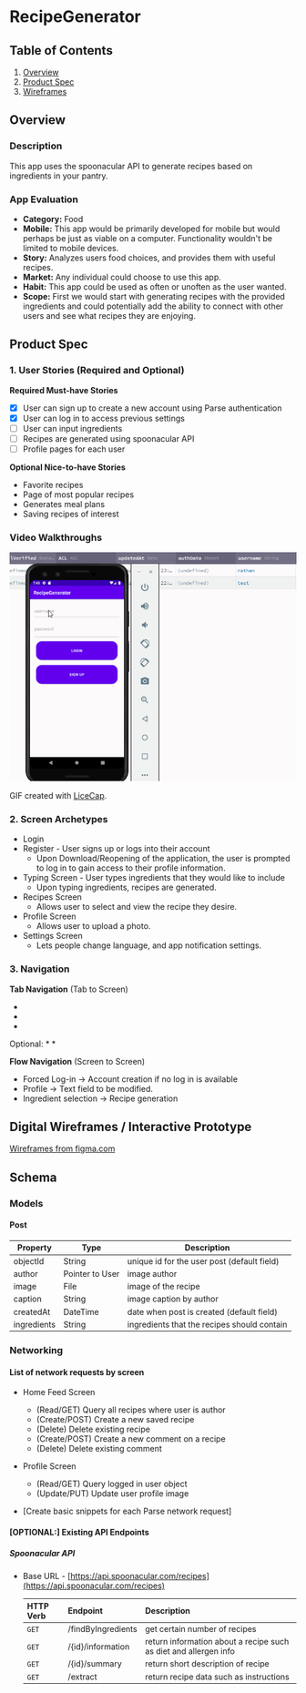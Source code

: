 # RecipeGenerator

## Table of Contents
1. [Overview](#Overview)
1. [Product Spec](#Product-Spec)
1. [Wireframes](#Wireframes)

## Overview

### Description
This app uses the spoonacular API to generate recipes based on ingredients in your pantry.

### App Evaluation
- **Category:** Food
- **Mobile:** This app would be primarily developed for mobile but would perhaps be just as viable on a computer. Functionality wouldn't be limited to mobile devices.
- **Story:** Analyzes users food choices, and provides them with useful recipes.
- **Market:** Any individual could choose to use this app.
- **Habit:** This app could be used as often or unoften as the user wanted.
- **Scope:** First we would start with generating recipes with the provided ingredients and could potentially add the ability to connect with other users and see what recipes they are enjoying.

## Product Spec
### 1. User Stories (Required and Optional)

**Required Must-have Stories**

* [x] User can sign up to create a new account using Parse authentication
* [x] User can log in to access previous settings
* [ ] User can input ingredients
* [ ] Recipes are generated using spoonacular API
* [ ] Profile pages for each user

**Optional Nice-to-have Stories**

* Favorite recipes
* Page of most popular recipes
* Generates meal plans
* Saving recipes of interest

### Video Walkthroughs

<img src='LoginScreenWalkthrough.gif' title='Video Walkthrough' width='' alt='Video Walkthrough' />

GIF created with [LiceCap](http://www.cockos.com/licecap/).

### 2. Screen Archetypes

* Login 
* Register - User signs up or logs into their account
   * Upon Download/Reopening of the application, the user is prompted to log in to gain access to their profile information. 
* Typing Screen - User types ingredients that they would like to include
   * Upon typing ingredients, recipes are generated.
* Recipes Screen
   * Allows user to select and view the recipe they desire.
* Profile Screen 
   * Allows user to upload a photo.
* Settings Screen
   * Lets people change language, and app notification settings.

### 3. Navigation

**Tab Navigation** (Tab to Screen)

* 
* 
* 

Optional:
* 
* 

**Flow Navigation** (Screen to Screen)
* Forced Log-in -> Account creation if no log in is available
* Profile -> Text field to be modified. 
* Ingredient selection -> Recipe generation

## Digital Wireframes / Interactive Prototype
[Wireframes from figma.com](https://www.figma.com/file/mysRGKzkuw1cKg6sgv4joo/Mobile-UI-kit-Community?node-id=194%3A1561)

## Schema 

### Models
#### Post

   | Property      | Type     | Description |
   | ------------- | -------- | ------------|
   | objectId      | String   | unique id for the user post (default field) |
   | author        | Pointer to User| image author |
   | image         | File     | image of the recipe |
   | caption       | String   | image caption by author |
   | createdAt     | DateTime | date when post is created (default field) |
   | ingredients   | String   | ingredients that the recipes should contain |
   
### Networking
#### List of network requests by screen
   - Home Feed Screen
      - (Read/GET) Query all recipes where user is author
      - (Create/POST) Create a new saved recipe
      - (Delete) Delete existing recipe
      - (Create/POST) Create a new comment on a recipe
      - (Delete) Delete existing comment
   - Profile Screen
      - (Read/GET) Query logged in user object
      - (Update/PUT) Update user profile image

- [Create basic snippets for each Parse network request]

#### [OPTIONAL:] Existing API Endpoints
##### Spoonacular API
- Base URL - [https://api.spoonacular.com/recipes](https://api.spoonacular.com/recipes)

   HTTP Verb | Endpoint | Description
   ----------|----------|------------
    `GET`    | /findByIngredients | get certain number of recipes
    `GET`    | /{id}/information | return information about a recipe such as diet and allergen info
    `GET`    | /{id}/summary   | return short description of recipe
    `GET`    | /extract | return recipe data such as instructions

